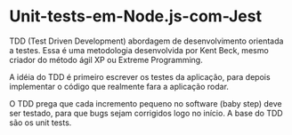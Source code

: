 # Unit-tests-em-Node.js-com-Jest

TDD (Test Driven Development) abordagem de desenvolvimento orientada a testes. Essa é uma metodologia desenvolvida por Kent Beck, mesmo criador do método ágil XP ou Extreme Programming.

A idéia do TDD é primeiro escrever os testes da aplicação, para depois implementar o código que realmente fara a aplicação rodar. 

O TDD prega que cada incremento pequeno no software (baby step) deve ser testado, para que bugs sejam corrigidos logo no início. A base do TDD são os unit tests. 




